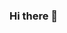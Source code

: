 ### Hi there 👋

<!--
**ericalherrera/ericalherrera** is a ✨ _special_ ✨ repository because its `README.md` (this file) appears on your GitHub profile.

Here are some ideas to get you started:

- 🔭 I’m currently working on ...
- 🌱 I’m currently learning ...
- 👯 I’m looking to collaborate on ...
- 🤔 I’m looking for help with ...
- 💬 Ask me about ...
- 📫 How to reach me: elherr@mit.edu
- 😄 Pronouns: she/her
- ⚡ Fun fact: ...
-->
